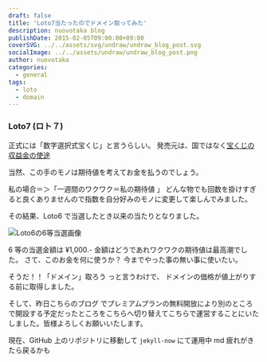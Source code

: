 ```yaml
---
draft: false
title: 'Loto7当たったのでドメイン取ってみた'
description: nuovotaka blog
publishDate: 2015-02-05T09:00:00+09:00
coverSVG: ../../assets/svg/undraw/undraw_blog_post.svg
socialImage: ../../assets/undraw/undraw_blog_post.png
author: nuovotaka
categories:
  - general
tags:
  - loto
  - domain
---
```


### Loto7 (ロト７)

正式には「数字選択式宝くじ」と言うらしい。
発売元は、国ではなく[宝くじの収益金の使途](http://www.takarakuji-official.jp/educate/about/proceeds/)

当然、この手のモノは期待値を考えてお金を払うのでしょう。

私の場合＝＞「一週間のワクワク＝私の期待値 」
どんな物でも回数を掛けすぎると良くありませんので指数を自分好みのモノに変更して楽しんでみました。

その結果、Loto6 で当選したとき以来の当たりとなりました。

![Loto6の6等当選画像](/images/20150205_loto6.jpg)

6 等の当選金額は ¥1,000.- 金額はどうであれワクワクの期待値は最高潮でした。
さて、このお金を何に使うか？
今までやった事の無い事に使いたい。

そうだ！！「ドメイン」取ろう
っと言うわけで、 ドメインの価格が値上がりする前に取得しました。

そして、昨日こちらのブログ でプレミアムプランの無料開放により別のところで開設する予定だったところをこちらへ切り替えてこちらで運営することにいたしました。皆様よろしくお願いいたします。

現在、GitHub 上のリポジトリに移動して `jekyll-now` にて運用中
md 疲れがきたら戻るかも
